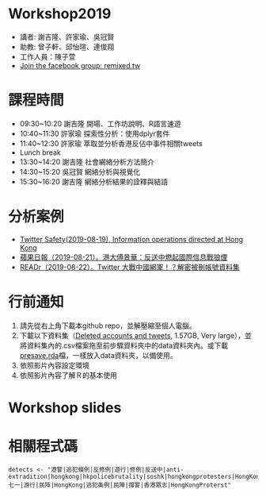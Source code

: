 # Workshop2019
- 講者: 謝吉隆、許家瑜、吳冠賢
- 助教: 曾子軒、邱怡瑄、連俊翔
- 工作人員：陳子萱
- [Join the facebook group: remixed.tw](https://www.facebook.com/groups/remixed.tw)

# 課程時間
- 09:30~10:20 謝吉隆 開場、工作坊說明、R語言速遊
- 10:40~11:30 許家瑜 探索性分析：使用dplyr套件
- 11:40~12:30 許家瑜 萃取並分析香港反佔中事件相關tweets
- Lunch break
- 13:30~14:20 謝吉隆 社會網絡分析方法簡介
- 14:30~15:20 吳冠賢 網絡分析與視覺化
- 15:30~16:20 謝吉隆 網絡分析結果的詮釋與結語

# 分析案例
- [Twitter Safety(2019-08-19). Information operations directed at Hong Kong](https://blog.twitter.com/en_us/topics/company/2019/information_operations_directed_at_Hong_Kong.html)
- [蘋果日報（2019-08-21）。港大傅景華：反送中燃起國際信息戰狼煙](https://tw.appledaily.com/new/realtime/20190821/1620095/)
- [READr（2019-08-22）。Twitter 大戰中國網軍！？解密被刪帳號資料集](https://www.readr.tw/post/2013)

# 行前通知
1. 請先從右上角下載本github repo，並解壓縮至個人電腦。
2. 下載以下資料集（[Deleted accounts and tweets](https://www.dropbox.com/s/nix3qai2giu3lss/data.zip?dl=0), 1.57GB, Very large），並將資料集內的.csv檔案拖至前步驟資料夾中的data資料夾內。或下載[presave.rda](https://www.dropbox.com/s/3owujqk574cnnyc/presave.rda?dl=0)檔，一樣放入data資料夾，以備使用。
3. 依照影片內容設定環境
4. 依照影片內容了解Ｒ的基本使用


# Workshop slides


# 相關程式碼
```
detects <- "港警|逃犯條例|反修例|遊行|修例|反送中|anti-extradition|hongkong|hkpolicebrutality|soshk|hongkongprotesters|HongKongPolice|hkpoliceforce|freedomHK|antiELAB|HongKongProtests|antiextraditionlaw|HongKongProtest|七一|游行|民阵|HongKong|逃犯条例|民陣|撐警|香港眾志|HongKongProterst"
```
 
